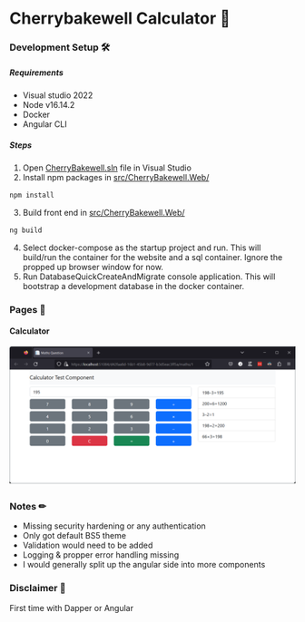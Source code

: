 # Cherrybakewell Calculator 🤵

### Development Setup 🛠

##### Requirements

-   Visual studio 2022
-   Node v16.14.2
-   Docker
-   Angular CLI

##### Steps

1. Open [CherryBakewell.sln](CherryBakewell.sln) file in Visual Studio
2. Install npm packages in [src/CherryBakewell.Web/](src/CherryBakewell.Web/)
```bash
npm install
```
3. Build front end in [src/CherryBakewell.Web/](src/CherryBakewell.Web/)
```bash
ng build
```
4. Select docker-compose as the startup project and run. This will build/run the container for the website and a sql container. Ignore the propped up browser window for now.
5. Run DatabaseQuickCreateAndMigrate console application. This will bootstrap a development database in the docker container.

### Pages 📃

#### Calculator

![Home](Screenshots/Calculator.png)


### Notes ✏

- Missing security hardening or any authentication
- Only got default BS5 theme
- Validation would need to be added
- Logging & propper error handling missing
- I would generally split up the angular side into more components

### Disclaimer 🤣

First time with Dapper or Angular